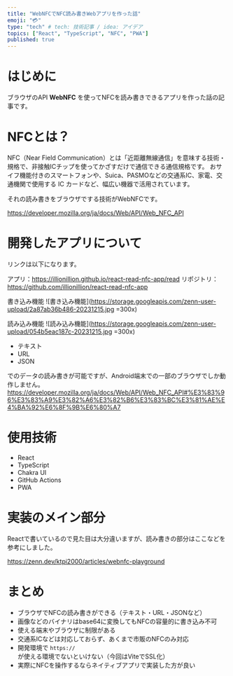 ```yaml
---
title: "WebNFCでNFC読み書きWebアプリを作った話"
emoji: "💳"
type: "tech" # tech: 技術記事 / idea: アイデア
topics: ["React", "TypeScript", "NFC", "PWA"]
published: true
---
```


# はじめに

ブラウザのAPI **WebNFC** を使ってNFCを読み書きできるアプリを作った話の記事です。

# NFCとは？

NFC（Near Field Communication）とは「近距離無線通信」を意味する技術・規格で、非接触ICチップを使ってかざすだけで通信できる通信規格です。
おサイフ機能付きのスマートフォンや、Suica、PASMOなどの交通系IC、家電、交通機関で使用する IC カードなど、幅広い機器で活用されています。

それの読み書きをブラウザでする技術がWebNFCです。

https://developer.mozilla.org/ja/docs/Web/API/Web_NFC_API

# 開発したアプリについて

リンクは以下になります。

アプリ：https://illionillion.github.io/react-read-nfc-app/read
リポジトリ：https://github.com/illionillion/react-read-nfc-app

書き込み機能
![書き込み機能](https://storage.googleapis.com/zenn-user-upload/2a87ab36b486-20231215.jpg =300x)

読み込み機能
![読み込み機能](https://storage.googleapis.com/zenn-user-upload/054b5eac187c-20231215.jpg =300x)

- テキスト
- URL
- JSON

でのデータの読み書きが可能ですが、Android端末での一部のブラウザでしか動作しません。
https://developer.mozilla.org/ja/docs/Web/API/Web_NFC_API#%E3%83%96%E3%83%A9%E3%82%A6%E3%82%B6%E3%83%BC%E3%81%AE%E4%BA%92%E6%8F%9B%E6%80%A7

# 使用技術

- React
- TypeScript
- Chakra UI
- GitHub Actions
- PWA

# 実装のメイン部分

Reactで書いているので見た目は大分違いますが、読み書きの部分はここなどを参考にしました。

https://zenn.dev/ktpi2000/articles/webnfc-playground

# まとめ

- ブラウザでNFCの読み書きができる（テキスト・URL・JSONなど）
- 画像などのバイナリはbase64に変換してもNFCの容量的に書き込み不可
- 使える端末やブラウザに制限がある
- 交通系ICなどは対応しておらず、あくまで市販のNFCのみ対応
- 開発環境で `https://` が使える環境でないといけない（今回はViteでSSL化）
- 実際にNFCを操作するならネイティブアプリで実装した方が良い
